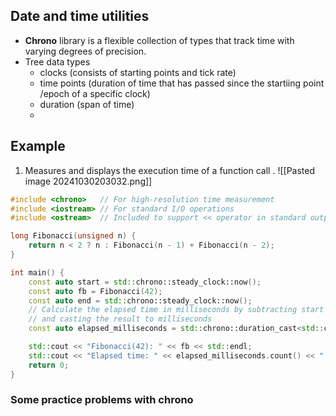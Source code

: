 ## Date and time utilities
* **Chrono** library is a flexible collection of types that track time with varying degrees of precision.
* Tree data types
	* clocks (consists of starting points and tick rate)
	* time points (duration of time that has passed since the startiing point /epoch of a specific clock)
	* duration (span of time)
	*

## Example
1. Measures and displays the execution time of a function call
. ![[Pasted image 20241030203032.png]]
```c++
#include <chrono>   // For high-resolution time measurement
#include <iostream> // For standard I/O operations
#include <ostream>  // Included to support << operator in standard output

long Fibonacci(unsigned n) {
    return n < 2 ? n : Fibonacci(n - 1) + Fibonacci(n - 2);
}

int main() {
    const auto start = std::chrono::steady_clock::now();
    const auto fb = Fibonacci(42);
    const auto end = std::chrono::steady_clock::now();
    // Calculate the elapsed time in milliseconds by subtracting start from end
    // and casting the result to milliseconds
    const auto elapsed_milliseconds = std::chrono::duration_cast<std::chrono::milliseconds>(end - start);

    std::cout << "Fibonacci(42): " << fb << std::endl;
    std::cout << "Elapsed time: " << elapsed_milliseconds.count() << " ms" << std::endl;
    return 0;
}

```

### Some practice problems with chrono
